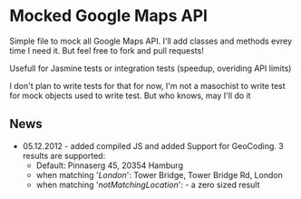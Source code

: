 Mocked Google Maps API
======================

Simple file to mock all Google Maps API.
I'll add classes and methods evrey time I need it. But feel free to fork and pull requests!

Usefull for Jasmine tests or integration tests (speedup, overiding API limits)

I don't plan to write tests for that for now, I'm not a masochist to write test for mock objects used to write test. But who knows, may I'll do it

News
----

-   05.12.2012 - added compiled JS and added Support for GeoCoding. 3 results are supported:
    -   Default: Pinnaserg 45, 20354 Hamburg
    -   when matching '*London*': Tower Bridge, Tower Bridge Rd, London
    -   when matching '*notMatchingLocation*': - a zero sized result
